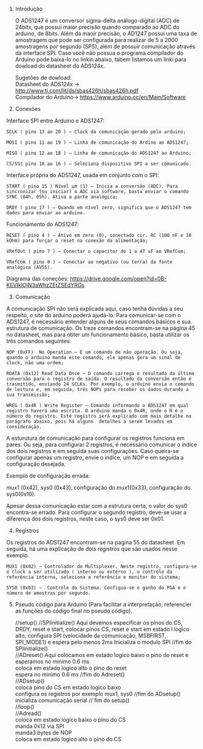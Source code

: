 1. Introdução

	O ADS1247 é um conversor sigma-delta análogo-digital (ADC) de 24bits, que possui maior precisão quando comparado ao ADC do arduino, de 8bits. Além da maoir precisão, o AD1247 possui uma taxa de amostragem que pode ser configurada para realizar de 5 a 2000 amostragens por segundo (SPS), além de possuir comunicação através da interface SPI. Caso você não possua o programa compilador do Arduino pode baixa-lo no linkin abaixo, tabem listamos um linki para dowload do datasheet do ADS124x.

	Sugetões de dowload:                                                                                                     
	Datasheet do ADS124x -> http://www.ti.com/lit/ds/sbas426h/sbas426h.pdf                                                   
	Compilador do Arduino->  https://www.arduino.cc/en/Main/Software

2. Conexões

Interface SPI entre Arduino e ADS1247:

    SCLK ( pino 13 ao 20 ) – Clock da comunicação gerado pelo arduino;

    MOSI ( pino 11 ao 19 ) – Linha de comunicação do Ardino ao ADS1247;

    MISO ( pino 12 ao 18 ) – Linha de comunicação do ADS1247 ao Arduino;

    CS/SS( pino 10 ao 16 ) – Seleciona dispositivo SPI a ser comunicado.

Interface própria do ADS1247, usada em conjunto com o SPI:

    START ( pino 15 ) Nível um (1) – Inicia a conversão (ADC). Para sincronizar (ou iniciar) o ADC via software, basta enviar o comando SYNC (04h, 05h). Ativa a parte analógica;

    DRDY ( pino 17 ) – Quando em nível zero, significa que o ADS1247 tem dados para enviar ao arduino.

Funcionamento do ADS1247:

    RESET ( pino 4 ) – Ativo em zero (0), conectado cir. RC (100 nF e 10 kOhm) para forçar o reset na conexão da alimentação;

    VRefOut ( pino 7 ) – Conectar o capacitor de 1 a 47 uF ao VRefCom;

    VRefCom ( pino 8 ) – Conectar ao negativo (ou terra) da fonte analógica (AVSS).

Diagrama das coneções: https://drive.google.com/open?id=0B-KEVIklOjN3aWhzZEtZSEdYRGs

3. Comunicação

A comunicação SPI não será explicada aqui, caso tenha dúvidas a seu respeito, o site do arduino poderá ajudá-lo. Para comunicar-se com o ADS1247, é necessário entender alguns de seus comandos básicos e sua estrutura de comunicação. Os treze comandos encontram-se na página 45 no datasheet, mas para obter um funcionamento básico, basta utilizar os três comandos seguintes:

    NOP (0xFF)  No Operation – É um comando de não operação. Ou seja, quando o arduino manda este comando, ele apenas gera um sinal de clock, não uma ordem;

    RDATA (0x12) Read Data Once – O comando carrega o resultado da última conversão para o registro de saída. O resultado da conversão então é trasmitido, enviando 24 SCLKs. Por exemplo, o arduino envia o comando de leitura e, em seguida, três NOPs para receber os dados durando a sua transmissão;

    WREG ( 0x4R ) Write Register – Comando informando o ADS1247 em qual registro haverá uma escrita. O arduino manda o 0x4R, onde o R é o número do registro. Este registro será explicado com mais detalhe no parágrafo abaixo, pois há alguns  detalhes a serem levados em consideração.

A esturutura de comunicação para configurar os registros funciona em pares. Ou seja, para configurar 2 registros, é necessário comunicar o índice dos dois registros e em seguida suas configurações. Caso queira-se configurar apenas um registro, envie o índice, um NOP e em seguida a configuração desejada.

Exemplo de configuração errada:

mux1 (0x42), sys0 (0x43), configuração do mux1(0x33), configuração do sys0(0x10).

Apesar dessa comunicação estar com a estrutura certa, o valor do sys0 encontra-se errado. Para configurar o segundo registro, deve-se usar a diferença dos dois registros, neste caso, o sys0 deve ser 0x01.

4. Registros

Os registros do ADS1247 encontram-se na pagina 55 do datasheet. Em seguida, há uma explicação de dois registros que são usados nesse exemplo.

    MUX1 (0x02) – Controlador do Multiplexer. Neste registro, configura-se o clock a ser utilizado ( interno ou externo ), o controle da referência interna, seleciona a referência e monitor do sistema;

    SYS0 (0x03) –  Controle do Sistema. Configua-se o ganho do PGA e o número de amostras por segundo.

5. Pseudo código para Arduino (Para facilitar a interpretação, referenciei as funções do código final no pseudo código).

	//setup()                                                                                                                       	//SPIinitialize()                                                                                                        		Aqui devemos especificar os pinos do CS, DRDY, reset e start, colocar pinos CS, reset e start em estado l			logico alto, configura SPI (velocidade da comunicação, MSBFIRST, SPI_MODE1) e espera pelo menos 2ms 				Inicializa o modulo SPI //fim do SPIinitialize()                                                                       
		//ADreset()
			Aqui colocamos em estado logico baixo o pino do reset e esperamos no minimo 0.6 ms                                                                                                         
coloca em estado logico alto o pino do reset                                                                                     
espera no minimo 0.6 ms //fim do Adreset()                                                                                       
//ADsetup()                                                                                                                     
coloca pino do CS em estado logico baixo                                                                                         
configura os registros por exemplo mux1, sys0 //fim do ADsetup()                                                                 
inicializa comunicação serial // fim do setup()                                                                                 
//loop()                                                                                                                         
//Adread()                                                                                                                       
coloca em estado logico baixo o pino do CS                                                                                       
manda 0x12 via SPI                                                                                                               
manda3 bytes de NOP                                                                                                             
coloca em estado logico alto o pino do CS                                                                                       
